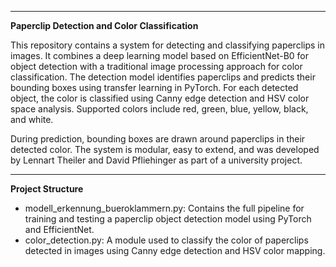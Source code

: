 -----------------------------------------------------------------------------------------------------------------------------------------------------------------------------------
**Paperclip Detection and Color Classification**

This repository contains a system for detecting and classifying paperclips in images. It combines a deep learning model based on EfficientNet-B0 for object detection with a 
traditional image processing approach for color classification.
The detection model identifies paperclips and predicts their bounding boxes using transfer learning in PyTorch. For each detected object, the color is classified using Canny 
edge detection and HSV color space analysis. Supported colors include red, green, blue, yellow, black, and white.

During prediction, bounding boxes are drawn around paperclips in their detected color. The system is modular, easy to extend, and was developed by Lennart Theiler and 
David Pfliehinger as part of a university project.

-----------------------------------------------------------------------------------------------------------------------------------------------------------------------------------
**Project Structure**

- modell_erkennung_bueroklammern.py: Contains the full pipeline for training and testing a paperclip object detection model using PyTorch and EfficientNet.
- color_detection.py: A module used to classify the color of paperclips detected in images using Canny edge detection and HSV color mapping.

